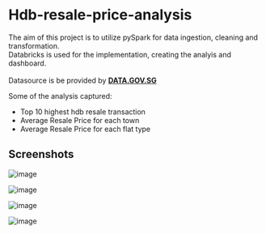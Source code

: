 # Hdb-resale-price-analysis 
The aim of this project is to utilize pySpark for  data ingestion, cleaning and transformation. <br/>
Databricks is used for the implementation, creating the analyis and dashboard. <br/>    
Datasource is be provided by **[DATA.GOV.SG](https://beta.data.gov.sg/datasets/d_8b84c4ee58e3cfc0ece0d773c8ca6abc/view)** 

Some of the analysis captured:
* Top 10 highest hdb resale transaction 
* Average Resale Price for each town
* Average Resale Price for each flat type

## Screenshots

![image](https://github.com/dude76vvv/Hdb-resale-price-analysis/assets/131178280/3c95fe0c-c7c8-4195-ab09-a0512bf93510)

![image](https://github.com/dude76vvv/Hdb-resale-price-analysis/assets/131178280/60d9f90e-280c-4469-9054-5d933dc913cb)

![image](https://github.com/dude76vvv/Hdb-resale-price-analysis/assets/131178280/fe5c08a2-b3a4-404e-9df8-13e34330741d)

![image](https://github.com/dude76vvv/Hdb-resale-price-analysis/assets/131178280/92f16529-2153-4ce7-8827-b0aa32a2b14a)




